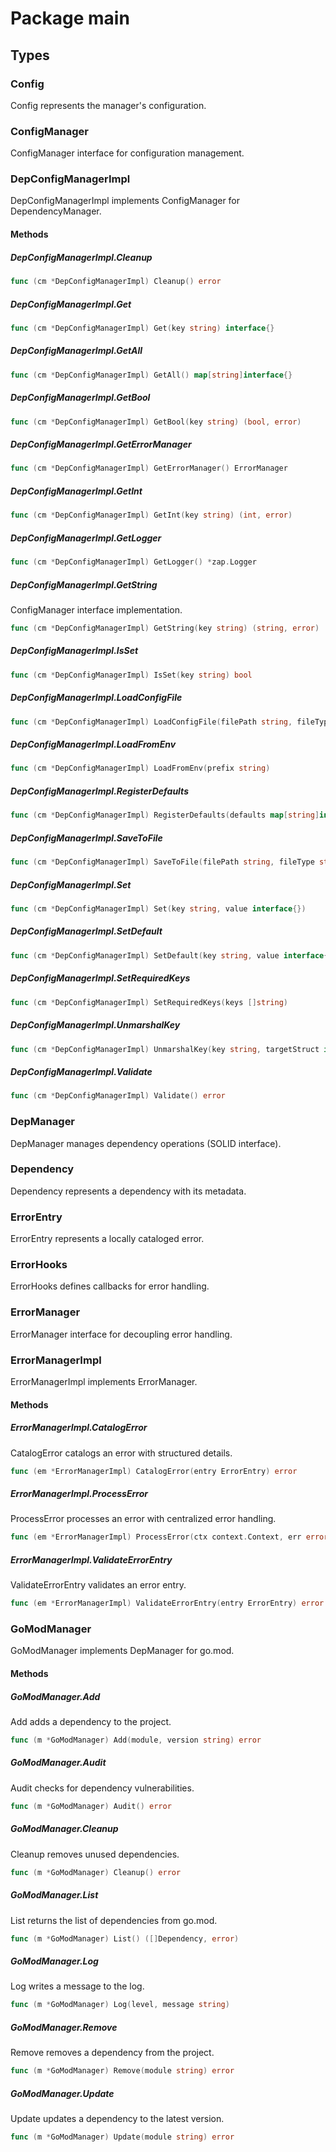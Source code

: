 # Package main

## Types

### Config

Config represents the manager's configuration.


### ConfigManager

ConfigManager interface for configuration management.


### DepConfigManagerImpl

DepConfigManagerImpl implements ConfigManager for DependencyManager.


#### Methods

##### DepConfigManagerImpl.Cleanup

```go
func (cm *DepConfigManagerImpl) Cleanup() error
```

##### DepConfigManagerImpl.Get

```go
func (cm *DepConfigManagerImpl) Get(key string) interface{}
```

##### DepConfigManagerImpl.GetAll

```go
func (cm *DepConfigManagerImpl) GetAll() map[string]interface{}
```

##### DepConfigManagerImpl.GetBool

```go
func (cm *DepConfigManagerImpl) GetBool(key string) (bool, error)
```

##### DepConfigManagerImpl.GetErrorManager

```go
func (cm *DepConfigManagerImpl) GetErrorManager() ErrorManager
```

##### DepConfigManagerImpl.GetInt

```go
func (cm *DepConfigManagerImpl) GetInt(key string) (int, error)
```

##### DepConfigManagerImpl.GetLogger

```go
func (cm *DepConfigManagerImpl) GetLogger() *zap.Logger
```

##### DepConfigManagerImpl.GetString

ConfigManager interface implementation.


```go
func (cm *DepConfigManagerImpl) GetString(key string) (string, error)
```

##### DepConfigManagerImpl.IsSet

```go
func (cm *DepConfigManagerImpl) IsSet(key string) bool
```

##### DepConfigManagerImpl.LoadConfigFile

```go
func (cm *DepConfigManagerImpl) LoadConfigFile(filePath string, fileType string) error
```

##### DepConfigManagerImpl.LoadFromEnv

```go
func (cm *DepConfigManagerImpl) LoadFromEnv(prefix string)
```

##### DepConfigManagerImpl.RegisterDefaults

```go
func (cm *DepConfigManagerImpl) RegisterDefaults(defaults map[string]interface{})
```

##### DepConfigManagerImpl.SaveToFile

```go
func (cm *DepConfigManagerImpl) SaveToFile(filePath string, fileType string, config map[string]interface{}) error
```

##### DepConfigManagerImpl.Set

```go
func (cm *DepConfigManagerImpl) Set(key string, value interface{})
```

##### DepConfigManagerImpl.SetDefault

```go
func (cm *DepConfigManagerImpl) SetDefault(key string, value interface{})
```

##### DepConfigManagerImpl.SetRequiredKeys

```go
func (cm *DepConfigManagerImpl) SetRequiredKeys(keys []string)
```

##### DepConfigManagerImpl.UnmarshalKey

```go
func (cm *DepConfigManagerImpl) UnmarshalKey(key string, targetStruct interface{}) error
```

##### DepConfigManagerImpl.Validate

```go
func (cm *DepConfigManagerImpl) Validate() error
```

### DepManager

DepManager manages dependency operations (SOLID interface).


### Dependency

Dependency represents a dependency with its metadata.


### ErrorEntry

ErrorEntry represents a locally cataloged error.


### ErrorHooks

ErrorHooks defines callbacks for error handling.


### ErrorManager

ErrorManager interface for decoupling error handling.


### ErrorManagerImpl

ErrorManagerImpl implements ErrorManager.


#### Methods

##### ErrorManagerImpl.CatalogError

CatalogError catalogs an error with structured details.


```go
func (em *ErrorManagerImpl) CatalogError(entry ErrorEntry) error
```

##### ErrorManagerImpl.ProcessError

ProcessError processes an error with centralized error handling.


```go
func (em *ErrorManagerImpl) ProcessError(ctx context.Context, err error, component, operation string, hooks *ErrorHooks) error
```

##### ErrorManagerImpl.ValidateErrorEntry

ValidateErrorEntry validates an error entry.


```go
func (em *ErrorManagerImpl) ValidateErrorEntry(entry ErrorEntry) error
```

### GoModManager

GoModManager implements DepManager for go.mod.


#### Methods

##### GoModManager.Add

Add adds a dependency to the project.


```go
func (m *GoModManager) Add(module, version string) error
```

##### GoModManager.Audit

Audit checks for dependency vulnerabilities.


```go
func (m *GoModManager) Audit() error
```

##### GoModManager.Cleanup

Cleanup removes unused dependencies.


```go
func (m *GoModManager) Cleanup() error
```

##### GoModManager.List

List returns the list of dependencies from go.mod.


```go
func (m *GoModManager) List() ([]Dependency, error)
```

##### GoModManager.Log

Log writes a message to the log.


```go
func (m *GoModManager) Log(level, message string)
```

##### GoModManager.Remove

Remove removes a dependency from the project.


```go
func (m *GoModManager) Remove(module string) error
```

##### GoModManager.Update

Update updates a dependency to the latest version.


```go
func (m *GoModManager) Update(module string) error
```

